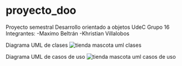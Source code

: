 # proyecto_doo
Proyecto semestral Desarrollo orientado a objetos UdeC Grupo 16
Integrantes:
-Maximo Beltrán
-Khristian Villalobos

Diagrama UML de clases
![tienda mascota uml clases](https://github.com/user-attachments/assets/dd5792f1-ecb5-4a60-8200-767b61340758)

Diagrama UML de casos de uso
![tienda mascota uml casos de uso](https://github.com/user-attachments/assets/1f6b5e20-e3ba-4332-bfb2-7877d756ddab)

